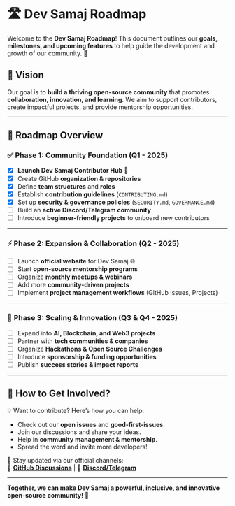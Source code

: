 # 🛣️ Dev Samaj Roadmap

Welcome to the **Dev Samaj Roadmap**! This document outlines our **goals, milestones, and upcoming features** to help guide the development and growth of our community. 🚀  

## 🎯 Vision
Our goal is to **build a thriving open-source community** that promotes **collaboration, innovation, and learning**. We aim to support contributors, create impactful projects, and provide mentorship opportunities.

---

## 📆 Roadmap Overview

### ✅ **Phase 1: Community Foundation (Q1 - 2025)**
- [x] **Launch Dev Samaj Contributor Hub** 🚀
- [x] Create GitHub **organization & repositories**
- [x] Define **team structures** and **roles**
- [x] Establish **contribution guidelines** (`CONTRIBUTING.md`)
- [x] Set up **security & governance policies** (`SECURITY.md`, `GOVERNANCE.md`)
- [ ] Build an **active Discord/Telegram community**  
- [ ] Introduce **beginner-friendly projects** to onboard new contributors  

---

### ⚡ **Phase 2: Expansion & Collaboration (Q2 - 2025)**
- [ ] Launch **official website** for Dev Samaj 🌐
- [ ] Start **open-source mentorship programs**  
- [ ] Organize **monthly meetups & webinars**  
- [ ] Add more **community-driven projects**  
- [ ] Implement **project management workflows** (GitHub Issues, Projects)  

---

### 🚀 **Phase 3: Scaling & Innovation (Q3 & Q4 - 2025)**
- [ ] Expand into **AI, Blockchain, and Web3 projects**  
- [ ] Partner with **tech communities & companies**  
- [ ] Organize **Hackathons & Open Source Challenges**  
- [ ] Introduce **sponsorship & funding opportunities**  
- [ ] Publish **success stories & impact reports**  

---

## 📌 How to Get Involved?  
💡 Want to contribute? Here’s how you can help:  
- Check out our **open issues** and **good-first-issues**.  
- Join our discussions and share your ideas.  
- Help in **community management & mentorship**.  
- Spread the word and invite more developers!  

🔗 Stay updated via our official channels:  
📢 **[GitHub Discussions](#)** | 💬 **[Discord/Telegram](#)**  

---

**Together, we can make Dev Samaj a powerful, inclusive, and innovative open-source community! 💙**  

